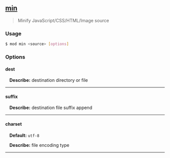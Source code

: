 ## <a href="#min" name="min">min</a>
> Minify JavaScript/CSS/HTML/Image source

### Usage

```sh
$ mod min <source> [options]
```

### Options

#### dest


<p> <b>&nbsp;&nbsp;&nbsp;&nbsp;Describe:</b> destination directory or file</p>
<hr>

#### suffix


<p> <b>&nbsp;&nbsp;&nbsp;&nbsp;Describe:</b> destination file suffix append</p>
<hr>

#### charset

<p> <b>&nbsp;&nbsp;&nbsp;&nbsp;Default:</b> <code>utf-8</code></p>
<p> <b>&nbsp;&nbsp;&nbsp;&nbsp;Describe:</b> file encoding type</p>
<hr>







